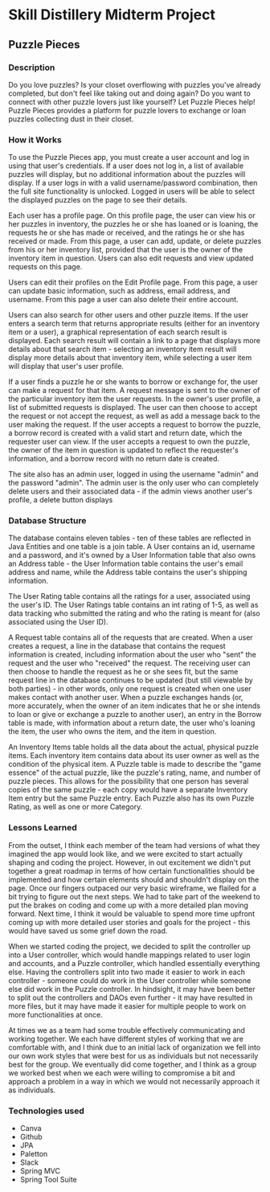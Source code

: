 # Skill Distillery Midterm Project

## Puzzle Pieces

### Description

Do you love puzzles? Is your closet overflowing with puzzles you've already completed, but don't feel like taking out and doing again? Do you want to connect with other puzzle lovers just like yourself? Let Puzzle Pieces help! Puzzle Pieces provides a platform for puzzle lovers to exchange or loan puzzles collecting dust in their closet.

### How it Works

To use the Puzzle Pieces app, you must create a user account and log in using that user's credentials. If a user does not log in, a list of available puzzles will display, but no additional information about the puzzles will display. If a user logs in with a valid username/password combination, then the full site functionality is unlocked. Logged in users will be able to select the displayed puzzles on the page to see their details.

Each user has a profile page. On this profile page, the user can view his or her puzzles in inventory, the puzzles he or she has loaned or is loaning, the requests he or she has made or received, and the ratings he or she has received or made. From this page, a user can add, update, or delete puzzles from his or her inventory list, provided that the user is the owner of the inventory item in question. Users can also edit requests and view updated requests on this page.

Users can edit their profiles on the Edit Profile page. From this page, a user can update basic information, such as address, email address, and username. From this page a user can also delete their entire account.

Users can also search for other users and other puzzle items. If the user enters a search term that returns appropriate results (either for an inventory item or a user), a graphical representation of each search result is displayed. Each search result will contain a link to a page that displays more details about that search item - selecting an inventory item result will display more details about that inventory item, while selecting a user item will display that user's user profile.

If a user finds a puzzle he or she wants to borrow or exchange for, the user can make a request for that item. A request message is sent to the owner of the particular inventory item the user requests. In the owner's user profile, a list of submitted requests is displayed. The user can then choose to accept the request or not accept the request, as well as add a message back to the user making the request. If the user accepts a request to borrow the puzzle, a borrow record is created with a valid start and return date, which the requester user can view. If the user accepts a request to own the puzzle, the owner of the item in question is updated to reflect the requester's information, and a borrow record with no return date is created.

The site also has an admin user, logged in using the username "admin" and the password "admin". The admin user is the only user who can completely delete users and their associated data - if the admin views another user's profile, a delete button displays

### Database Structure

The database contains eleven tables - ten of these tables are reflected in Java Entities and one table is a join table. A User contains an id, username and a password, and it's owned by a User Information table that also owns an Address table - the User Information table contains the user's email address and name, while the Address table contains the user's shipping information.

The User Rating table contains all the ratings for a user, associated using the user's ID. The User Ratings table contains an int rating of 1-5, as well as data tracking who submitted the rating and who the rating is meant for (also associated using the User ID).

A Request table contains all of the requests that are created. When a user creates a request, a line in the database that contains the request information is created, including information about the user who "sent" the request and the user who "received" the request. The receiving user can then choose to handle the request as he or she sees fit, but the same request line in the database continues to be updated (but still viewable by both parties) - in other words, only one request is created when one user makes contact with another user. When a puzzle exchanges hands (or, more accurately, when the owner of an item indicates that he or she intends to loan or give or exchange a puzzle to another user), an entry in the Borrow table is made, with information about a return date, the user who's loaning the item, the user who owns the item, and the item in question.

An Inventory Items table holds all the data about the actual, physical puzzle items. Each inventory item contains data about its user owner as well as the condition of the physical item. A Puzzle table is made to describe the "game essence" of the actual puzzle, like the puzzle's rating, name, and number of puzzle pieces. This allows for the possibility that one person has several copies of the same puzzle - each copy would have a separate Inventory Item entry but the same Puzzle entry. Each Puzzle also has its own Puzzle Rating, as well as one or more Category.

### Lessons Learned

From the outset, I think each member of the team had versions of what they imagined the app would look like, and we were excited to start actually shaping and coding the project. However, in out excitement we didn't put together a great roadmap in terms of how certain functionalities should be implemented and how certain elements should and shouldn't display on the page. Once our fingers outpaced our very basic wireframe, we flailed for a bit trying to figure out the next steps. We had to take part of the weekend to put the brakes on coding and come up with a more detailed plan moving forward. Next time, I think it would be valuable to spend more time upfront coming up with more detailed user stories and goals for the project - this would have saved us some grief down the road.

When we started coding the project, we decided to split the controller up into a User controller, which would handle mappings related to user login and accounts, and a Puzzle controller, which handled essentially everything else. Having the controllers split into two made it easier to work in each controller - someone could do work in the User controller while someone else did work in the Puzzle controller. In hindsight, it may have been better to split out the controllers and DAOs even further - it may have resulted in more files, but it may have made it easier for multiple people to work on more functionalities at once.

At times we as a team had some trouble effectively communicating and working together. We each have different styles of working that we are comfortable with, and I think due to an initial lack of organization we fell into our own work styles that were best for us as individuals but not necessarily best for the group. We eventually did come together, and I think as a group we worked best when we each were willing to compromise a bit and approach a problem in a way in which we would not necessarily approach it as individuals.

### Technologies used

* Canva
* Github
* JPA
* Paletton
* Slack
* Spring MVC
* Spring Tool Suite
